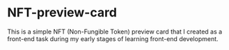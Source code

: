 # NFT-preview-card
This is a simple NFT (Non-Fungible Token) preview card that I created as a front-end task during my early stages of learning front-end development. 
